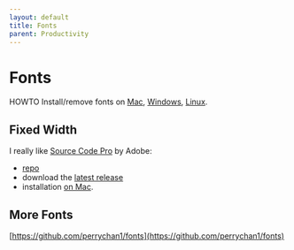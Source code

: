 ```yaml
---
layout: default
title: Fonts
parent: Productivity
---
```

# Fonts

HOWTO Install/remove fonts on
[Mac](https://support.apple.com/en-us/HT201749),
[Windows](https://support.microsoft.com/en-us/windows/how-to-install-or-remove-a-font-in-windows-f12d0657-2fc8-7613-c76f-88d043b334b8),
[Linux](https://community.linuxmint.com/tutorial/view/29).

## Fixed Width

I really like [Source Code Pro](https://en.wikipedia.org/wiki/Source_Code_Pro)
by Adobe:

* [repo](https://github.com/adobe-fonts/source-code-pro)
* download the [latest
release](https://github.com/adobe-fonts/source-code-pro/releases/latest)
* installation [on
Mac](https://titanwolf.org/Network/Articles/Article?AID=09204517-16d0-48eb-a201-a96d69b5160f).


## More Fonts

[https://github.com/perrychan1/fonts](https://github.com/perrychan1/fonts)
